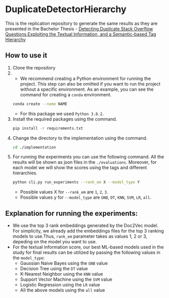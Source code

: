 # DuplicateDetectorHierarchy

This is the replication repository to generate the same results as they are presented in the Bachelor Thesis - [Detecting Duplicate Stack Overflow Questions Exploiting the Textual Information, and a Semantic-based Tag Hierarchy](https://repository.tudelft.nl/islandora/object/uuid%3A1f30c556-00b7-4da3-812d-65c902f2d2e2)
## How to use it
1. Clone the repository
2. - We recommend creating a Python environment for running the project. This step can also be omitted if you want to run the project without a specific environment. As an example, you can see the command for creating a `conda` environment.
    ```bash
    conda create --name NAME
    ```
    - For this package we used `Python 3.8.2`.
3. Install the required packages using the command.
    ```bash
    pip install -r requirements.txt
    ```
4. Change the directory to the implementation using the command.
    ```bash
    cd ./implementation
    ```
5. For running the experiments you can use the following command. All the results will be shown as json files in the `./evaluations`. Moreover, for each model we will show the scores using the tags and different hierarchies.
    ```bash
    python cli.py run_experiments --rank_em X --model_type Y
    ```
    - Possible values X for `--rank_em` are `1`, `2`, `3`. 
    - Possible values y for `--model_type` are `GNB`, `DT`, `KNN`, `SVM`, `LR`, `all`. 


## Explanation for running the experiments:
- We use the top 3 rank embeddings generated by the Doc2Vec model. For simplicity, we already add the embeddings files for the top 3 ranking models to use.Thus, `rank_em` parameter takes as values 1, 2 or 3, depeding on the model you want to use.
- For the textual information score, our best ML-based models used in the study for final results can be utilized by passing the following values in the `model_type`:
    - Gaussian Naive Bayes using the `GNB` value
    - Decision Tree using the `DT` value
    - K-Nearest Neighbor using the `KNN` value
    - Support Vector Machine using the `SVM` value
    - Logistic Regression using the `LR` value
    - All the above models using the `all` value
